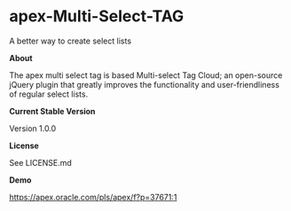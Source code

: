 # apex-Multi-Select-TAG


A better way to create select lists

<strong> About </strong>

The apex multi select tag is based Multi-select Tag Cloud; an open-source jQuery plugin that greatly improves the functionality and user-friendliness of regular select lists. 

<strong> Current Stable Version </strong>

Version 1.0.0

<strong> License </strong>

See LICENSE.md

<strong> Demo </strong>

https://apex.oracle.com/pls/apex/f?p=37671:1
